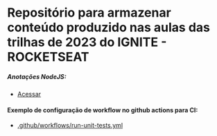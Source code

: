 # Repositório para armazenar conteúdo produzido nas aulas das trilhas de 2023 do IGNITE - ROCKETSEAT


##### Anotações NodeJS:

* [Acessar](./nodejs/README.md)


#### Exemplo de configuração de workflow no github actions para CI:
* [.github/workflows/run-unit-tests.yml](.github/workflows/run-unit-tests.yml)